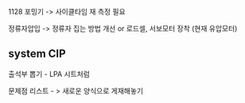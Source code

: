 
1128 
포밍기
-> 사이클타임 재 측정 필요

정류자압입
-> 정류자 집는 방법 개선 or 로드셀, 서보모터 장착 (현재 유압모터)


## system CIP

출석부 뽑기 - LPA 시트처럼

문제점 리스트 - > 새로운 양식으로 게재해놓기

